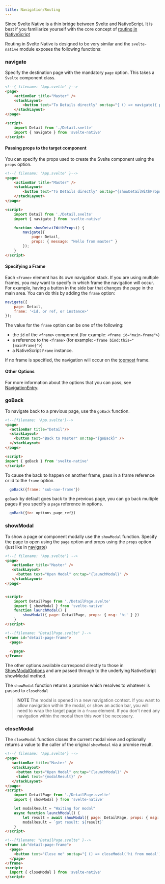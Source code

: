 ```yaml
---
title: Navigation/Routing
---
```


Since Svelte Native is a thin bridge between Svelte and NativeScript. It is best if you familiarize yourself with the core concept of [routing in NativeScript](https://docs.nativescript.org/core-concepts/navigation)

Routing in Svelte Native is designed to be very similar and the `svelte-native` module exposes the following functions:

### navigate

Specify the destination page with the mandatory `page` option. This takes a `Svelte` component class.

```html
<!--{ filename: 'App.svelte' }-->
<page>
    <actionBar title="Master" />
    <stackLayout>
        <button text="To Details directly" on:tap="{ () => navigate({ page: Detail }) }" />
    </stackLayout>
</page>

<script>
    import Detail from './Detail.svelte'
    import { navigate } from 'svelte-native'
</script>
```

#### Passing props to the target component

You can specify the props used to create the Svelte component using the `props` option.

```html
<!--{ filename: 'App.svelte' }-->
<page>
    <actionBar title="Master" />
    <stackLayout>
        <button text="To Details directly" on:tap="{showDetailWithProps}" />
    </stackLayout>
</page>

<script>
    import Detail from './Detail.svelte'
    import { navigate } from 'svelte-native'

    function showDetailWithProps() {
        navigate({ 
            page: Detail,
            props: { message: "Hello from master" }
        });
    }
</script>
```

#### Specifying a Frame

Each `<frame>` element has its own navigation stack. If you are using multiple frames, you may want to specify in which frame the navigation will occur. For example, having a button in the side bar that changes the page in the main area. You can do this by adding the `frame` option:

```js
navigate({ 
    page: Detail,
    frame: '<id, or ref, or instance>'
});
```

The value for the `frame` option can be one of the following:
* the `id` of the `<frame>` component (for example: `<frame id="main-frame">`)
* a reference to the `<frame>` (for example: `<frame bind:this="{mainFrame}">`)
* a NativeScript `Frame` instance.

If no frame is specified, the navigation will occur on the [topmost](https://docs.nativescript.org/api-reference/modules/_ui_frame_#topmost) frame.

#### Other Options

For more information about the options that you can pass, see [NavigationEntry](https://docs.nativescript.org/api-reference/interfaces/_ui_frame_.navigationentry).


### goBack

To navigate back to a previous page, use the `goBack` function.

```html
<!--{filename: 'App.svelte'}-->
<page>
  <actionBar title="Detail"/>
  <stackLayout>
    <button text="Back to Master" on:tap="{goBack}" />
  </stackLayout>
</page>

<script>
import { goBack } from 'svelte-native'
</script>
```

To cause the back to happen on another frame, pass in a frame reference or id to the  `frame` option.

```js
  goBack({frame: 'sub-nav-frame'})
```

`goBack` by default goes back to the previous page, you can go back multiple pages if you specify a `page` reference in options.

```js
  goBack({to: options_page_ref})
```

### showModal

To show a page or component modally use the `showModal` function. Specify the page to open using the `page` option and props using the `props` option (just like in [navigate](#navigate))

```html
<!--{ filename: 'App.svelte'} -->
<page>
   <actionBar title="Master" />
   <stackLayout>
     <button text="Open Modal" on:tap="{launchModal}" />
   </stackLayout>
</page>


<script>
    import DetailPage from './DetailPage.svelte'
    import { showModal } from 'svelte-native'
    function launchModal() {
        showModal({ page: DetailPage, props: { msg: 'hi' } })
    }
</script>
```

```html
<!--{filename: "DetailPage.svelte" }-->
<frame id="detail-page-frame">
  <page>
    
  </page>
</frame>
```

The other options available correspond directly to those in [ShowModalOptions](https://docs.nativescript.org/api-reference/interfaces/_ui_core_view_base_.showmodaloptions) and are passed through to the underlying NativeScript showModal method.

The `showModal` function returns a promise which resolves to whatever is passed to `closeModal`

> **NOTE** The modal is opened in a new navigation context. If you want to allow navigation within the modal, or show an action bar, you will need to wrap the target page in a `frame` element. If you don't need any navigation within the modal then this won't be necessary.


### closeModal

The `closeModal` function closes the current modal view and optionally returns a value to the caller of the original `showModal` via a promise result.

```html
<!--{ filename: 'App.svelte'} -->
<page>
   <actionBar title="Master" />
   <stackLayout>
     <button text="Open Modal" on:tap="{launchModal}" />
     <label text="{modalResult}" />
   </stackLayout>
</page>
<script>
    import DetailPage from './DetailPage.svelte'
    import { showModal } from 'svelte-native'

    let modalResult = "Waiting for modal"
    async function launchModal() {
        let result = await showModal({ page: DetailPage, props: { msg: 'hi' } })
        modalResult = `got result: ${result}`
    }
</script>
```

```html
<!--{filename: "DetailPage.svelte" }-->
<frame id="detail-page-frame">
  <page>
    <button text="Close me" on:tap="{ () => closeModal('hi from modal') }" />
  </page>
</frame>
<script>
  import { closeModal } from 'svelte-native'
</script>
```



